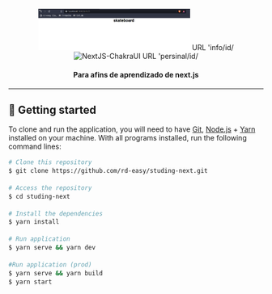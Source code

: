 <br>
<div align="center">
  <img width="300" alt="NextJS-ChakraUI" src="./.github/assets/print.png" />
    <span align="center">
      URL 'info/id/
    </span>
  <img width="300" alt="NextJS-ChakraUI" src="./.github/assets/print3.png" />
  <span align="center">
      URL 'persinal/id/
    </span>

  <h4 align="center">
     Para afins de aprendizado de next.js
  </h4>
</div>

---

## 🚀 Getting started

To clone and run the application, you will need to have [Git](https://git-scm.com), [Node.js](https://nodejs.org) + [Yarn](https://yarnpkg.com) installed on your machine. With all programs installed, run the following command lines:


```bash
# Clone this repository
$ git clone https://github.com/rd-easy/studing-next.git

# Access the repository
$ cd studing-next

# Install the dependencies
$ yarn install

# Run application
$ yarn serve && yarn dev

#Run application (prod)
$ yarn serve && yarn build
$ yarn start
```

